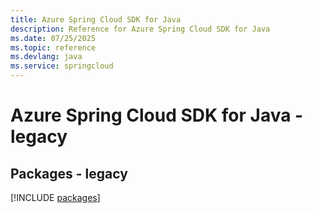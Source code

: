 ```yaml
---
title: Azure Spring Cloud SDK for Java
description: Reference for Azure Spring Cloud SDK for Java
ms.date: 07/25/2025
ms.topic: reference
ms.devlang: java
ms.service: springcloud
---
```

# Azure Spring Cloud SDK for Java - legacy
## Packages - legacy
[!INCLUDE [packages](spring-cloud-index.md)]